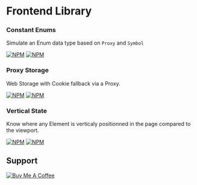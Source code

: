 # Frontend Library

### Constant Enums
Simulate an Enum data type based on `Proxy` and `Symbol`

[![NPM](https://img.shields.io/npm/v/@cedeber/constant-enums.svg)](https://www.npmjs.com/package/@cedeber/constant-enums)
[![NPM](https://img.shields.io/github/last-commit/cedeber/constant-enums.svg)](https://github.com/cedeber/constant-enums)

### Proxy Storage
Web Storage with Cookie fallback via a Proxy.

[![NPM](https://img.shields.io/npm/v/@cedeber/proxy-storage.svg)](https://www.npmjs.com/package/@cedeber/proxy-storage)
[![NPM](https://img.shields.io/github/last-commit/cedeber/proxy-storage.svg)](https://github.com/cedeber/proxy-storage)

### Vertical State
Know where any Element is verticaly positionned in the page compared to the viewport.

[![NPM](https://img.shields.io/npm/v/@cedeber/vertical-state.svg)](https://www.npmjs.com/package/@cedeber/vertical-state)
[![NPM](https://img.shields.io/github/last-commit/cedeber/vertical-state.svg)](https://github.com/cedeber/vertical-state)

## Support
[![Buy Me A Coffee](https://www.buymeacoffee.com/assets/img/custom_images/orange_img.png)](https://www.buymeacoffee.com/cedeber)
